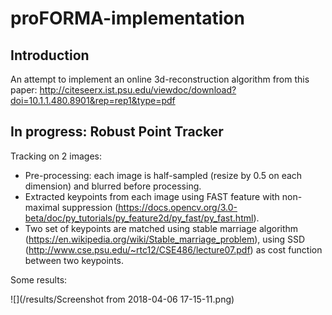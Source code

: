 # proFORMA-implementation

## Introduction
An attempt to implement an online 3d-reconstruction algorithm from this paper:
http://citeseerx.ist.psu.edu/viewdoc/download?doi=10.1.1.480.8901&rep=rep1&type=pdf

## In progress: Robust Point Tracker
Tracking on 2 images:
- Pre-processing: each image is half-sampled (resize by 0.5 on each dimension) and blurred before processing.
- Extracted keypoints from each image using FAST feature with non-maximal suppression (https://docs.opencv.org/3.0-beta/doc/py_tutorials/py_feature2d/py_fast/py_fast.html).
- Two set of keypoints are matched using stable marriage algorithm (https://en.wikipedia.org/wiki/Stable_marriage_problem), using SSD (http://www.cse.psu.edu/~rtc12/CSE486/lecture07.pdf) as cost function between two keypoints.

Some results:

![](/results/Screenshot from 2018-04-06 17-15-11.png)
